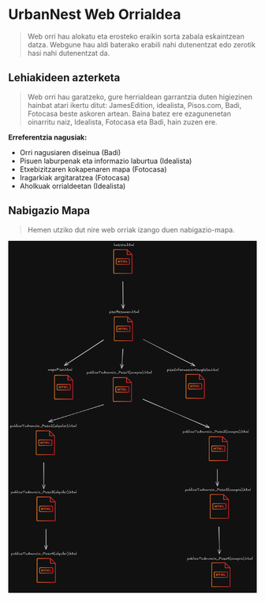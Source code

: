 # UrbanNest Web Orrialdea

> Web orri hau alokatu eta erosteko eraikin sorta zabala eskaintzean datza. Webgune hau aldi baterako erabili nahi dutenentzat edo zerotik hasi nahi dutenentzat da.

## Lehiakideen azterketa

> Web orri hau garatzeko, gure herrialdean garrantzia duten higiezinen hainbat atari ikertu ditut: JamesEdition, idealista, Pisos.com, Badi, Fotocasa beste askoren artean. Baina batez ere ezagunenetan oinarritu naiz, Idealista, Fotocasa eta Badi, hain zuzen ere.

**Erreferentzia nagusiak:**

- Orri nagusiaren diseinua (Badi)
- Pisuen laburpenak eta informazio laburtua (Idealista)
- Etxebizitzaren kokapenaren mapa (Fotocasa)
- Iragarkiak argitaratzea (Fotocasa)
- Aholkuak orrialdeetan (Idealista)

## Nabigazio Mapa 

> Hemen utziko dut nire web orriak izango duen nabigazio-mapa.

![Nabigazio Mapa](irudiak/excaliDraw_nabigazioMapa.png)


